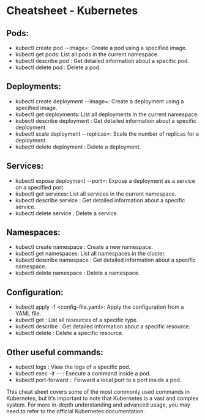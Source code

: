 # Cheatsheet - Kubernetes 
## Pods:
 - kubectl create pod <pod-name> --image=<image-name>: Create a pod using a specified image.
 - kubectl get pods: List all pods in the current namespace.
 - kubectl describe pod <pod-name>: Get detailed information about a specific pod.
 - kubectl delete pod <pod-name>: Delete a pod.
  
## Deployments:

 - kubectl create deployment <deployment-name> --image=<image-name>: Create a deployment using a specified image.
 - kubectl get deployments: List all deployments in the current namespace.
 - kubectl describe deployment <deployment-name>: Get detailed information about a specific deployment.
 - kubectl scale deployment <deployment-name> --replicas=<replica-count>: Scale the number of replicas for a deployment.
 - kubectl delete deployment <deployment-name>: Delete a deployment.
## Services:

 - kubectl expose deployment <deployment-name> --port=<port-number>: Expose a deployment as a service on a specified port.
 - kubectl get services: List all services in the current namespace.
 - kubectl describe service <service-name>: Get detailed information about a specific service.
 - kubectl delete service <service-name>: Delete a service.
## Namespaces:

 - kubectl create namespace <namespace-name>: Create a new namespace.
 - kubectl get namespaces: List all namespaces in the cluster.
 - kubectl describe namespace <namespace-name>: Get detailed information about a specific namespace.
 - kubectl delete namespace <namespace-name>: Delete a namespace.
## Configuration:

 - kubectl apply -f <config-file.yaml>: Apply the configuration from a YAML file.
 - kubectl get <resource-type>: List all resources of a specific type.
 - kubectl describe <resource-type> <resource-name>: Get detailed information about a specific resource.
 - kubectl delete <resource-type> <resource-name>: Delete a specific resource.
## Other useful commands:

 - kubectl logs <pod-name>: View the logs of a specific pod.
 - kubectl exec -it <pod-name> -- <command>: Execute a command inside a pod.
 - kubectl port-forward <pod-name> <local-port>:<pod-port>: Forward a local port to a port inside a pod.

This cheat sheet covers some of the most commonly used commands in Kubernetes, but it's important to note that Kubernetes is a vast and complex system. For more in-depth understanding and advanced usage, you may need to refer to the official Kubernetes documentation.
